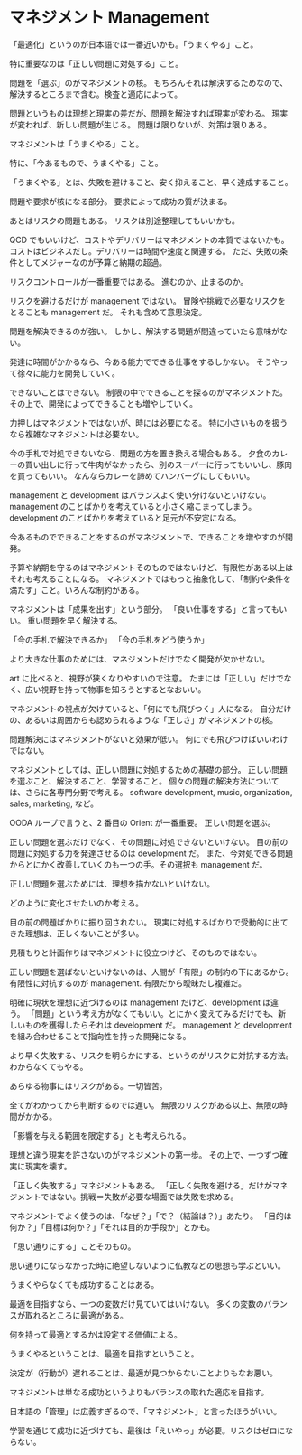 # マネジメント Management

「最適化」というのが日本語では一番近いかも。「うまくやる」こと。

特に重要なのは「正しい問題に対処する」こと。

問題を「選ぶ」のがマネジメントの核。
もちろんそれは解決するためなので、解決するところまで含む。検査と適応によって。

問題というものは理想と現実の差だが、問題を解決すれば現実が変わる。
現実が変われば、新しい問題が生じる。
問題は限りないが、対策は限りある。

マネジメントは「うまくやる」こと。

特に、「今あるもので、うまくやる」こと。

「うまくやる」とは、失敗を避けること、安く抑えること、早く達成すること。

問題や要求が核になる部分。
要求によって成功の質が決まる。

あとはリスクの問題もある。
リスクは別途整理してもいいかも。

QCD でもいいけど、コストやデリバリーはマネジメントの本質ではないかも。
コストはビジネスだし。デリバリーは時間や速度と関連する。
ただ、失敗の条件としてメジャーなのが予算と納期の超過。

リスクコントロールが一番重要ではある。
進むのか、止まるのか。

リスクを避けるだけが management ではない。
冒険や挑戦で必要なリスクをとることも management だ。
それも含めて意思決定。

問題を解決できるのが強い。
しかし、解決する問題が間違っていたら意味がない。

発達に時間がかかるなら、今ある能力でできる仕事をするしかない。
そうやって徐々に能力を開発していく。

できないことはできない。
制限の中でできることを探るのがマネジメントだ。
その上で、開発によってできることも増やしていく。

力押しはマネジメントではないが、時には必要になる。
特に小さいものを扱うなら複雑なマネジメントは必要ない。

今の手札で対処できないなら、問題の方を置き換える場合もある。
夕食のカレーの買い出しに行って牛肉がなかったら、別のスーパーに行ってもいいし、豚肉を買ってもいい。
なんならカレーを諦めてハンバーグにしてもいい。

management と development はバランスよく使い分けないといけない。
management のことばかりを考えていると小さく縮こまってしまう。
development のことばかりを考えていると足元が不安定になる。

今あるものでできることをするのがマネジメントで、できることを増やすのが開発。

予算や納期を守るのはマネジメントそのものではないけど、有限性がある以上はそれも考えることになる。
マネジメントではもっと抽象化して、「制約や条件を満たす」こと。いろんな制約がある。

マネジメントは「成果を出す」という部分。
「良い仕事をする」と言ってもいい。
重い問題を早く解決する。

「今の手札で解決できるか」
「今の手札をどう使うか」

より大きな仕事のためには、マネジメントだけでなく開発が欠かせない。

art に比べると、視野が狭くなりやすいので注意。
たまには「正しい」だけでなく、広い視野を持って物事を知ろうとするとなおいい。

マネジメントの視点が欠けていると、「何にでも飛びつく」人になる。
自分だけの、あるいは周囲からも認められるような「正しさ」がマネジメントの核。

問題解決にはマネジメントがないと効果が低い。
何にでも飛びつけばいいわけではない。

マネジメントとしては、正しい問題に対処するための基礎の部分。
正しい問題を選ぶこと、解決すること、学習すること。
個々の問題の解決方法については、さらに各専門分野で考える。
software development, music, organization, sales, marketing, など。

OODA ループで言うと、2 番目の Orient が一番重要。
正しい問題を選ぶ。

正しい問題を選ぶだけでなく、その問題に対処できないといけない。
目の前の問題に対処する力を発達させるのは development だ。
また、今対処できる問題からとにかく改善していくのも一つの手。その選択も management だ。

正しい問題を選ぶためには、理想を描かないといけない。

どのように変化させたいのか考える。

目の前の問題ばかりに振り回されない。
現実に対処するばかりで受動的に出てきた理想は、正しくないことが多い。

見積もりと計画作りはマネジメントに役立つけど、そのものではない。

正しい問題を選ばないといけないのは、人間が「有限」の制約の下にあるから。
有限性に対抗するのが management.
有限だから曖昧だし複雑だ。

明確に現状を理想に近づけるのは management だけど、development は違う。
「問題」という考え方がなくてもいい。とにかく変えてみるだけでも、新しいものを獲得したらそれは development だ。
management と development を組み合わせることで指向性を持った開発になる。

より早く失敗する、リスクを明らかにする、というのがリスクに対抗する方法。
わからなくてもやる。

あらゆる物事にはリスクがある。一切皆苦。

全てがわかってから判断するのでは遅い。
無限のリスクがある以上、無限の時間がかかる。

「影響を与える範囲を限定する」とも考えられる。

理想と違う現実を許さないのがマネジメントの第一歩。
その上で、一つずつ確実に現実を壊す。

「正しく失敗する」マネジメントもある。
「正しく失敗を避ける」だけがマネジメントではない。挑戦＝失敗が必要な場面では失敗を求める。

マネジメントでよく使うのは、「なぜ？」「で？（結論は？）」あたり。
「目的は何か？」「目標は何か？」「それは目的か手段か」とかも。

「思い通りにする」ことそのもの。

思い通りにならなかった時に絶望しないように仏教などの思想も学ぶといい。

うまくやらなくても成功することはある。

最適を目指すなら、一つの変数だけ見ていてはいけない。
多くの変数のバランスが取れるところに最適がある。

何を持って最適とするかは設定する価値による。

うまくやるということは、最適を目指すということ。

決定が（行動が）遅れることは、最適が見つからないことよりもなお悪い。

マネジメントは単なる成功というよりもバランスの取れた適応を目指す。

日本語の「管理」は広義すぎるので、「マネジメント」と言ったほうがいい。

学習を通じて成功に近づけても、最後は「えいやっ」が必要。リスクはゼロにならない。
